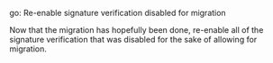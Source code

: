 go: Re-enable signature verification disabled for migration

Now that the migration has hopefully been done, re-enable all of the
signature verification that was disabled for the sake of allowing for
migration.
